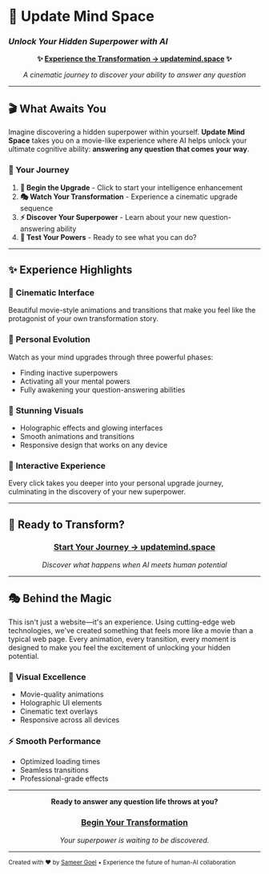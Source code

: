 # 🧠 Update Mind Space
### *Unlock Your Hidden Superpower with AI*

<div align="center">

**✨ [Experience the Transformation → updatemind.space](http://updatemind.space/) ✨**

*A cinematic journey to discover your ability to answer any question*

</div>

---

## 🎬 What Awaits You

Imagine discovering a hidden superpower within yourself. **Update Mind Space** takes you on a movie-like experience where AI helps unlock your ultimate cognitive ability: **answering any question that comes your way**.

### 🌟 Your Journey
1. **🚀 Begin the Upgrade** - Click to start your intelligence enhancement
2. **🎭 Watch Your Transformation** - Experience a cinematic upgrade sequence
3. **⚡ Discover Your Superpower** - Learn about your new question-answering ability
4. **🎯 Test Your Powers** - Ready to see what you can do?

---

## ✨ Experience Highlights

### 🎥 **Cinematic Interface**
Beautiful movie-style animations and transitions that make you feel like the protagonist of your own transformation story.

### 🧬 **Personal Evolution**
Watch as your mind upgrades through three powerful phases:
- Finding inactive superpowers
- Activating all your mental powers  
- Fully awakening your question-answering abilities

### 🎨 **Stunning Visuals**
- Holographic effects and glowing interfaces
- Smooth animations and transitions
- Responsive design that works on any device

### 🎯 **Interactive Experience**
Every click takes you deeper into your personal upgrade journey, culminating in the discovery of your new superpower.

---

## 🚀 Ready to Transform?

<div align="center">

### **[Start Your Journey → updatemind.space](http://updatemind.space/)**

*Discover what happens when AI meets human potential*

</div>

---

## 🎭 Behind the Magic

This isn't just a website—it's an experience. Using cutting-edge web technologies, we've created something that feels more like a movie than a typical web page. Every animation, every transition, every moment is designed to make you feel the excitement of unlocking your hidden potential.

### 🎨 **Visual Excellence**
- Movie-quality animations
- Holographic UI elements  
- Cinematic text overlays
- Responsive across all devices

### ⚡ **Smooth Performance**
- Optimized loading times
- Seamless transitions
- Professional-grade effects

---

<div align="center">

**Ready to answer any question life throws at you?**

### **[Begin Your Transformation](http://updatemind.space/)**

*Your superpower is waiting to be discovered.*

</div>

---

<sub>Created with ❤️ by [Sameer Goel](https://github.com/sameer-goel) • Experience the future of human-AI collaboration</sub>